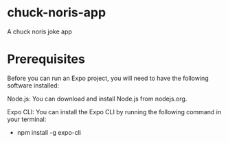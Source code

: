 # chuck-noris-app
A chuck noris joke app

# Prerequisites
Before you can run an Expo project, you will need to have the following software installed:

Node.js: You can download and install Node.js from nodejs.org.

Expo CLI: You can install the Expo CLI by running the following command in your terminal:

- npm install -g expo-cli

